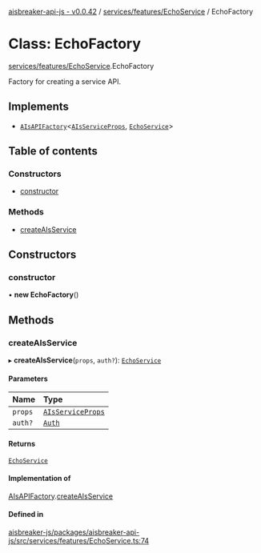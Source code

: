 [aisbreaker-api-js - v0.0.42](../README.md) / [services/features/EchoService](../modules/services_features_EchoService.md) / EchoFactory

# Class: EchoFactory

[services/features/EchoService](../modules/services_features_EchoService.md).EchoFactory

Factory for creating a service API.

## Implements

- [`AIsAPIFactory`](../interfaces/api_AIsService.AIsAPIFactory.md)<[`AIsServiceProps`](../interfaces/api_AIsService.AIsServiceProps.md), [`EchoService`](services_features_EchoService.EchoService.md)\>

## Table of contents

### Constructors

- [constructor](services_features_EchoService.EchoFactory.md#constructor)

### Methods

- [createAIsService](services_features_EchoService.EchoFactory.md#createaisservice)

## Constructors

### constructor

• **new EchoFactory**()

## Methods

### createAIsService

▸ **createAIsService**(`props`, `auth?`): [`EchoService`](services_features_EchoService.EchoService.md)

#### Parameters

| Name | Type |
| :------ | :------ |
| `props` | [`AIsServiceProps`](../interfaces/api_AIsService.AIsServiceProps.md) |
| `auth?` | [`Auth`](../interfaces/api_models_Auth.Auth.md) |

#### Returns

[`EchoService`](services_features_EchoService.EchoService.md)

#### Implementation of

[AIsAPIFactory](../interfaces/api_AIsService.AIsAPIFactory.md).[createAIsService](../interfaces/api_AIsService.AIsAPIFactory.md#createaisservice)

#### Defined in

[aisbreaker-js/packages/aisbreaker-api-js/src/services/features/EchoService.ts:74](https://github.com/aisbreaker/aisbreaker-js/blob/develop/packages/aisbreaker-api-js/src/services/features/EchoService.ts#L74)
